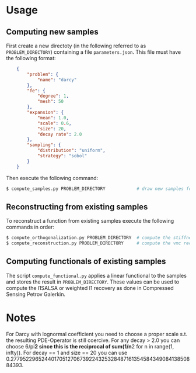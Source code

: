 # Usage


## Computing new samples

First create a new directoty (in the following referred to as `PROBLEM_DIRECTORY`)
containing a file `parameters.json`. This file must have the following format:
```json
    {
        "problem": {
            "name": "darcy"
        },
        "fe": {
            "degree": 1,
            "mesh": 50
        },
        "expansion": {
            "mean": 1.0,
            "scale": 0.6,
            "size": 20,
            "decay rate": 2.0
        },
        "sampling": {
            "distribution": "uniform",
            "strategy": "sobol"
        }
    }
```
Then execute the following command:
```bash
$ compute_samples.py PROBLEM_DIRECTORY            # draw new samples for the problem and store them in PROBLEM_DIRECTORY
```


## Reconstructing from existing samples

To reconstruct a function from existing samples execute the following commands in order:
```bash
$ compute_orthogonalization.py PROBLEM_DIRECTORY  # compute the stiffness matrix and its sparse Cholesky factorization and store them in PROBLEM_DIRECTORY
$ compute_reconstruction.py PROBLEM_DIRECTORY     # compute the vmc reconstruction of the problem and store it in PROBLEM_DIRECTORY
```


## Computing functionals of existing samples

The script `compute_functional.py` applies a linear functional to the samples and stores the result in `PROBLEM_DIRECTORY`.
These values can be used to compute the l1SALSA or weighted l1 recovery as done in Compressed Sensing Petrov Galerkin.



# Notes

For Darcy with lognormal coefficient you need to choose a proper scale s.t. the resulting PDE-Operator is still coercive.
For any decay > 2.0 you can choose 6/pi**2 since this is the reciprocal of sum(1/n**2 for n in range(1, infty)).
For decay == 1 and size == 20 you can use 0.2779522965244017051270673922432532848716135458434908413850884393.
